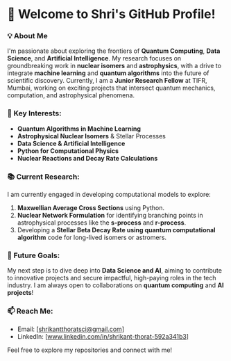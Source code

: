 # 👋 Welcome to Shri's GitHub Profile!

### 💡 About Me
I'm passionate about exploring the frontiers of **Quantum Computing**, **Data Science**, and **Artificial Intelligence**. My research focuses on groundbreaking work in **nuclear isomers** and **astrophysics**, with a drive to integrate **machine learning** and **quantum algorithms** into the future of scientific discovery. Currently, I am a **Junior Research Fellow** at TIFR, Mumbai, working on exciting projects that intersect quantum mechanics, computation, and astrophysical phenomena.

### 🎯 Key Interests:
- **Quantum Algorithms in Machine Learning**
- **Astrophysical Nuclear Isomers** & Stellar Processes
- **Data Science & Artificial Intelligence**
- **Python for Computational Physics** 
- **Nuclear Reactions and Decay Rate Calculations**
  
### 📚 Current Research:
I am currently engaged in developing computational models to explore:
1. **Maxwellian Average Cross Sections** using Python.
2. **Nuclear Network Formulation** for identifying branching points in astrophysical processes like the **s-process** and **r-process**.
3. Developing a **Stellar Beta Decay Rate using quantum computational algorithm** code for long-lived isomers or astromers.

### 🚀 Future Goals:
My next step is to dive deep into **Data Science and AI**, aiming to contribute to innovative projects and secure impactful, high-paying roles in the tech industry. I am always open to collaborations on **quantum computing** and **AI projects**!

### 📫 Reach Me:
- Email: [shrikantthoratsci@gmail.com]
- LinkedIn: [www.linkedin.com/in/shrikant-thorat-592a341b3]

Feel free to explore my repositories and connect with me!

